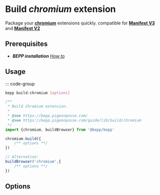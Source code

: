 # Build _chromium_ extension

Package your [**chromium**](https://www.chromium.org/getting-involved/download-chromium/) extensions quickly. compatible for [**Manifest V3**](<https://developer.chrome.com/docs/extensions/reference/manifest>) and [**Manifest V2**](<https://developer.chrome.com/docs/extensions/mv2>)

## Prerequisites

- **__BEPP_ installation_** [_How to_](/guide/lib#installation)

## Usage

::: code-group

```bash
bepp build-chromium [options]
```

```js
/**
 * Build Chromium extension.
 * 
 * @see https://bepp.pigeonposse.com/
 * @see https://bepp.pigeonposse.com/guide/lib/build/chromium
 */
import {chromium, buildBrowser} from '@bepp/bepp'

chromium.build({
    /** options **/
})

// Alternative:
buildBrowser('chromium',{
    /** options **/
})
```

## Options

<!--@include: ../../../partials/build-browser-chromium-input.md-->
<!--@include: ../../partials/build-browser-chromium-input-2.md-->
<!--@include: ../../../partials/build-browser-shared.md-->
<!--@include: ../../../partials/options-shared.md-->
